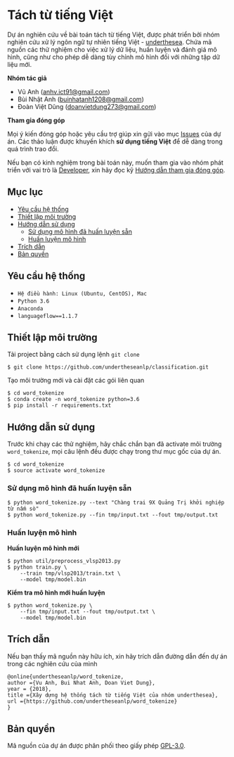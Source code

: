 # Tách từ tiếng Việt

Dự án nghiên cứu về bài toán tách từ tiếng Việt, được phát triển bởi nhóm nghiên cứu xử lý ngôn ngữ tự nhiên tiếng Việt - [underthesea](https://github.com/undertheseanlp). Chứa mã nguồn các thử nghiệm cho việc xử lý dữ liệu, huấn luyện và đánh giá mô hình, cũng như cho phép dễ dàng tùy chỉnh mô hình đối với những tập dữ liệu mới.

**Nhóm tác giả** 

* Vũ Anh ([anhv.ict91@gmail.com](anhv.ict91@gmail.com))
* Bùi Nhật Anh ([buinhatanh1208@gmail.com](buinhatanh1208@gmail.com))
* Đoàn Việt Dũng ([doanvietdung273@gmail.com](doanvietdung273@gmail.com))

**Tham gia đóng góp**

Mọi ý kiến đóng góp hoặc yêu cầu trợ giúp xin gửi vào mục [Issues](../../issues) của dự án. Các thảo luận được khuyến khích **sử dụng tiếng Việt** để dễ dàng trong quá trình trao đổi. 

Nếu bạn có kinh nghiệm trong bài toán này, muốn tham gia vào nhóm phát triển với vai trò là [Developer](https://github.com/undertheseanlp/underthesea/wiki/H%C6%B0%E1%BB%9Bng-d%E1%BA%ABn-%C4%91%C3%B3ng-g%C3%B3p#developercontributor), xin hãy đọc kỹ [Hướng dẫn tham gia đóng góp](https://github.com/undertheseanlp/underthesea/wiki/H%C6%B0%E1%BB%9Bng-d%E1%BA%ABn-%C4%91%C3%B3ng-g%C3%B3p#developercontributor).

## Mục lục

* [Yêu cầu hệ thống](#yêu-cầu-hệ-thống)
* [Thiết lập môi trường](#thiết-lập-môi-trường)
* [Hướng dẫn sử dụng](#hướng-dẫn-sử-dụng)
  * [Sử dụng mô hình đã huấn luyện sẵn](#sử-dụng-mô-hình-đã-huấn-luyện-sẵn)
  * [Huấn luyện mô hình](#huấn-luyện-mô-hình) 
* [Trích dẫn](#trích-dẫn)
* [Bản quyền](#bản-quyền)

## Yêu cầu hệ thống 

* `Hệ điều hành: Linux (Ubuntu, CentOS), Mac`
* `Python 3.6`
* `Anaconda`
* `languageflow==1.1.7`

## Thiết lập môi trường

Tải project bằng cách sử dụng lệnh `git clone`

```
$ git clone https://github.com/undertheseanlp/classification.git
```

Tạo môi trường mới và cài đặt các gói liên quan

```
$ cd word_tokenize
$ conda create -n word_tokenize python=3.6
$ pip install -r requirements.txt
```

## Hướng dẫn sử dụng

Trước khi chạy các thử nghiệm, hãy chắc chắn bạn đã activate môi trường `word_tokenize`, mọi câu lệnh đều được chạy trong thư mục gốc của dự án.

```
$ cd word_tokenize
$ source activate word_tokenize
``` 

### Sử dụng mô hình đã huấn luyện sẵn

```
$ python word_tokenize.py --text "Chàng trai 9X Quảng Trị khởi nghiệp từ nấm sò"
$ python word_tokenize.py --fin tmp/input.txt --fout tmp/output.txt
```

### Huấn luyện mô hình

**Huấn luyện mô hình mới**

```
$ python util/preprocess_vlsp2013.py
$ python train.py \
    --train tmp/vlsp2013/train.txt \
    --model tmp/model.bin
```

**Kiểm tra mô hình mới huấn luyện**

```
$ python word_tokenize.py \
    --fin tmp/input.txt --fout tmp/output.txt \
    --model tmp/model.bin
```

## Trích dẫn

Nếu bạn thấy mã nguồn này hữu ích, xin hãy trích dẫn đường dẫn đến dự án trong các nghiên cứu của mình 

```
@online{undertheseanlp/word_tokenize,
author ={Vu Anh, Bui Nhat Anh, Doan Viet Dung},
year = {2018},
title ={Xây dựng hệ thống tách từ tiếng Việt của nhóm underthesea},
url ={https://github.com/undertheseanlp/word_tokenize}
}
```

## Bản quyền

Mã nguồn của dự án được phân phối theo giấy phép [GPL-3.0](LICENSE.txt).